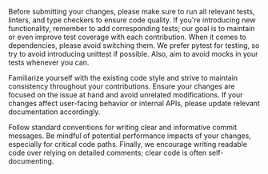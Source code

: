 Before submitting your changes, please make sure to run all relevant tests,
linters, and type checkers to ensure code quality. If you're introducing new
functionality, remember to add corresponding tests; our goal is to maintain or
even improve test coverage with each contribution. When it comes to
dependencies, please avoid switching them. We prefer pytest for testing, so try
to avoid introducing unittest if possible. Also, aim to avoid mocks in your
tests whenever you can.

Familiarize yourself with the existing code style and strive to maintain
consistency throughout your contributions. Ensure your changes are focused on the
issue at hand and avoid unrelated modifications. If your changes affect
user-facing behavior or internal APIs, please update relevant documentation
accordingly.

Follow standard conventions for writing clear and informative commit messages. Be
mindful of potential performance impacts of your changes, especially for critical
code paths. Finally, we encourage writing readable code over relying on detailed
comments; clear code is often self-documenting.
